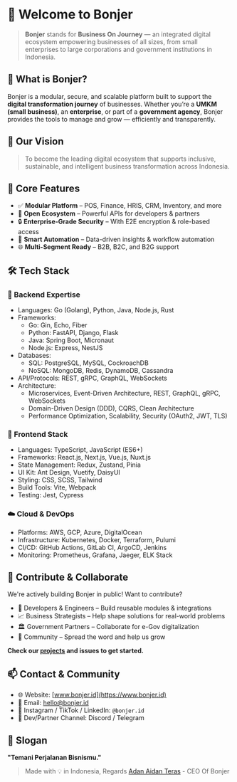 # 👋 Welcome to Bonjer

> **Bonjer** stands for **Business On Journey** — an integrated digital ecosystem empowering businesses of all sizes, from small enterprises to large corporations and government institutions in Indonesia.

## 🚀 What is Bonjer?

Bonjer is a modular, secure, and scalable platform built to support the **digital transformation journey** of businesses. Whether you’re a **UMKM (small business)**, an **enterprise**, or part of a **government agency**, Bonjer provides the tools to manage and grow — efficiently and transparently.


## 🎯 Our Vision

> To become the leading digital ecosystem that supports inclusive, sustainable, and intelligent business transformation across Indonesia.


## 🧩 Core Features

- ✅ **Modular Platform** – POS, Finance, HRIS, CRM, Inventory, and more
- 🔗 **Open Ecosystem** – Powerful APIs for developers & partners
- 🔒 **Enterprise-Grade Security** – With E2E encryption & role-based access
- 🧠 **Smart Automation** – Data-driven insights & workflow automation
- 🌐 **Multi-Segment Ready** – B2B, B2C, and B2G support


## 🛠️ Tech Stack

### 🧠 Backend Expertise

- Languages: Go (Golang), Python, Java, Node.js, Rust
- Frameworks:
  - Go: Gin, Echo, Fiber
  - Python: FastAPI, Django, Flask
  - Java: Spring Boot, Micronaut
  - Node.js: Express, NestJS
- Databases:
  - SQL: PostgreSQL, MySQL, CockroachDB
  - NoSQL: MongoDB, Redis, DynamoDB, Cassandra
- API/Protocols: REST, gRPC, GraphQL, WebSockets
- Architecture:
  - Microservices, Event-Driven Architecture, REST, GraphQL, gRPC, WebSockets
  - Domain-Driven Design (DDD), CQRS, Clean Architecture
  - Performance Optimization, Scalability, Security (OAuth2, JWT, TLS)

### 🎨 Frontend Stack

- Languages: TypeScript, JavaScript (ES6+)
- Frameworks: React.js, Next.js, Vue.js, Nuxt.js
- State Management: Redux, Zustand, Pinia
- UI Kit: Ant Design, Vuetify, DaisyUI
- Styling: CSS, SCSS, Tailwind
- Build Tools: Vite, Webpack
- Testing: Jest, Cypress

### ☁️ Cloud & DevOps

- Platforms: AWS, GCP, Azure, DigitalOcean
- Infrastructure: Kubernetes, Docker, Terraform, Pulumi
- CI/CD: GitHub Actions, GitLab CI, ArgoCD, Jenkins
- Monitoring: Prometheus, Grafana, Jaeger, ELK Stack


## 🤝 Contribute & Collaborate

We're actively building Bonjer in public! Want to contribute?

- 🧠 Developers & Engineers – Build reusable modules & integrations
- 📈 Business Strategists – Help shape solutions for real-world problems
- 🏛️ Government Partners – Collaborate for e-Gov digitalization
- 🌱 Community – Spread the word and help us grow

**Check our [projects](https://github.com/bonjertech?tab=repositories) and issues to get started.**


## 📫 Contact & Community

- 🌐 Website: [www.bonjer.id](https://www.bonjer.id)
- 📧 Email: hello@bonjer.id
- 📱 Instagram / TikTok / LinkedIn: `@bonjer.id`
- 💬 Dev/Partner Channel: Discord / Telegram


## 🧭 Slogan

**"Temani Perjalanan Bisnismu."**


> Made with 💡 in Indonesia, Regards [Adan Aidan Teras](https://github.com/aaidant) - CEO Of Bonjer
